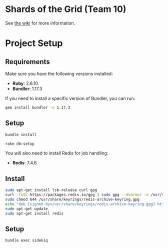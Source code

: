 # Shards of the Grid (Team 10)
See [the wiki](https://github.com/uiowahjmjohnsonselt2024/projectdirectory-selt_2024_team_010/wiki) for more information.

# Project Setup

## Requirements

Make sure you have the following versions installed:

- **Ruby**: 2.6.10
- **Bundler**: 1.17.3

If you need to install a specific version of Bundler, you can run:

```bash
gem install bundler -v 1.17.3
```

## Setup
```bash
bundle install
```
```bash
rake db:setup
```

You will also need to install Redis for job handling:
- **Redis**: 7.4.6

## Install
```bash
sudo apt-get install lsb-release curl gpg
curl -fsSL https://packages.redis.io/gpg | sudo gpg --dearmor -o /usr/share/keyrings/redis-archive-keyring.gpg
sudo chmod 644 /usr/share/keyrings/redis-archive-keyring.gpg
echo "deb [signed-by=/usr/share/keyrings/redis-archive-keyring.gpg] https://packages.redis.io/deb $(lsb_release -cs) main" | sudo tee /etc/apt/sources.list.d/redis.list
sudo apt-get update
sudo apt-get install redis
```

## Setup
```bash
bundle exec sidekiq
```

